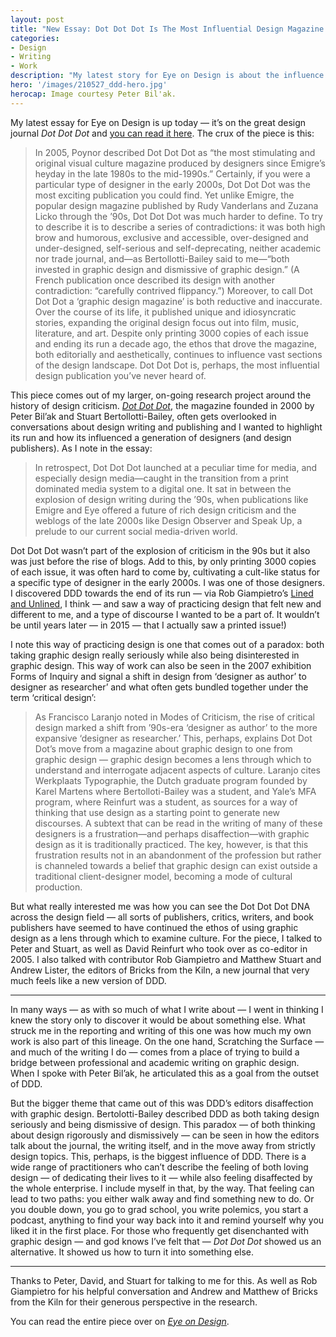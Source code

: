 ```yaml
---
layout: post
title: "New Essay: Dot Dot Dot Is The Most Influential Design Magazine You’ve Never Heard Of"
categories:
- Design
- Writing
- Work
description: "My latest story for Eye on Design is about the influence of one of my favorite design publications."
hero: '/images/210527_ddd-hero.jpg'
herocap: Image courtesy Peter Bil'ak.
---
```


My latest essay for Eye on Design is up today — it’s on the great design journal *Dot Dot Dot* and [you can read it here](https://eyeondesign.aiga.org/dot-dot-dot-is-the-most-influential-design-magazine-youve-never-heard-of/). The crux of the piece is this:

> In 2005, Poynor described Dot Dot Dot as “the most stimulating and original visual culture magazine produced by designers since Emigre’s heyday in the late 1980s to the mid-1990s.” Certainly, if you were a particular type of designer in the early 2000s, Dot Dot Dot was the most exciting publication you could find. Yet unlike Emigre, the popular design magazine published by Rudy Vanderlans and Zuzana Licko through the ’90s, Dot Dot Dot was much harder to define. To try to describe it is to describe a series of contradictions: it was both high brow and humorous, exclusive and accessible, over-designed and under-designed, self-serious and self-deprecating, neither academic nor trade journal, and—as Bertollotti-Bailey said to me—“both invested in graphic design and dismissive of graphic design.” (A French publication once described its design with another contradiction: “carefully contrived flippancy.”) Moreover, to call Dot Dot Dot a ‘graphic design magazine’ is both reductive and inaccurate. Over the course of its life, it published unique and idiosyncratic stories, expanding the original design focus out into film, music, literature, and art. Despite only printing 3000 copies of each issue and ending its run a decade ago, the ethos that drove the magazine, both editorially and aesthetically, continues to influence vast sections of the design landscape. Dot Dot Dot is, perhaps, the most influential design publication you’ve never heard of.

This piece comes out of my larger, on-going research project around the history of design criticism. [*Dot Dot Dot*](http://dot-dot-dot.us/), the magazine founded in 2000 by Peter Bil’ak and Stuart Bertollotti-Bailey, often gets overlooked in conversations about design writing and publishing and I wanted to highlight its run and how its influenced a generation of designers (and design publishers).  As I note in the essay:

> In retrospect, Dot Dot Dot launched at a peculiar time for media, and especially design media—caught in the transition from a print dominated media system to a digital one. It sat in between the explosion of design writing during the ’90s, when publications like Emigre and Eye offered a future of rich design criticism and the weblogs of the late 2000s like Design Observer and Speak Up, a prelude to our current social media-driven world.

Dot Dot Dot wasn’t part of the explosion of criticism in the 90s but it also was just before the rise of blogs. Add to this, by only printing 3000 copies of each issue, it was often hard to come by, cultivating a cult-like status for a specific type of designer in the early 2000s. I was one of those designers. I discovered DDD towards the end of its run — via Rob Giampietro’s [Lined and Unlined](https://linedandunlined.com/), I think — and saw a way of practicing design that felt new and different to me, and a type of discourse I wanted to be a part of. It wouldn’t be until years later — in 2015 — that I actually saw a printed issue!)

I note this way of practicing design is one that comes out of a paradox: both taking graphic design really seriously while also being disinterested in graphic design. This way of work can also be seen in the 2007 exhibition Forms of Inquiry and signal a shift in design from ‘designer as author’ to designer as researcher’ and what often gets bundled together under the term ‘critical design’:

> As Francisco Laranjo noted in Modes of Criticism, the rise of critical design marked a shift from ’90s-era ‘designer as author’ to the more expansive ‘designer as researcher.’ This, perhaps, explains Dot Dot Dot’s move from a magazine about graphic design to one from graphic design — graphic design becomes a lens through which to understand and interrogate adjacent aspects of culture. Laranjo cites Werkplaats Typographie, the Dutch graduate program founded by Karel Martens where Bertolloti-Bailey was a student, and Yale’s MFA program, where Reinfurt was a student, as sources for a way of thinking that use design as a starting point to generate new discourses. A subtext that can be read in the writing of many of these designers is a frustration—and perhaps disaffection—with graphic design as it is traditionally practiced. The key, however, is that this frustration results not in an abandonment of the profession but rather is channeled towards a belief that graphic design can exist outside a traditional client-designer model, becoming a mode of cultural production.

But what really interested me was how you can see the Dot Dot Dot DNA across the design field — all sorts of publishers, critics, writers, and book publishers have seemed to have continued the ethos of using graphic design as a lens through which to examine culture. For the piece, I talked to Peter and Stuart, as well as David Reinfurt who took over as co-editor in 2005. I also talked with contributor Rob Giampietro and Matthew Stuart and Andrew Lister, the editors of Bricks from the Kiln, a new journal that very much feels like a new version of DDD.

----

In many ways — as with so much of what I write about — I went in thinking I knew the story only to discover it would be about something else. What struck me in the reporting and writing of this one was how much my own work is also part of this lineage. On the one hand, Scratching the Surface — and much of the writing I do — comes from a place of trying to build a bridge between professional and academic writing on graphic design. When I spoke with Peter Bil’ak, he articulated this as a goal from the outset of DDD.

But the bigger theme that came out of this was DDD’s editors disaffection with graphic design. Bertolotti-Bailey described DDD as both taking design seriously and being dismissive of design. This paradox — of both thinking about design rigorously and dismissively — can be seen in how the editors talk about the journal, the writing itself, and in the move away from strictly design topics. This, perhaps, is the biggest influence of DDD. There is a wide range of practitioners who can’t describe the feeling of both loving design — of dedicating their lives to it —  while also feeling disaffected by the whole enterprise. I include myself in that, by the way. That feeling can lead to two paths: you either walk away and find something new to do. Or you double down, you go to grad school, you write polemics, you start a podcast, anything to find your way back into it and remind yourself why you liked it in the first place. For those who frequently get disenchanted with graphic design — and god knows I’ve felt that — *Dot Dot Dot* showed us an alternative. It showed us how to turn it into something else.

----

Thanks to Peter, David, and Stuart for talking to me for this. As well as Rob Giampietro for his helpful conversation and Andrew and Matthew of Bricks from the Kiln for their generous perspective in the research.

You can read the entire piece over on [*Eye on Design*](https://eyeondesign.aiga.org/dot-dot-dot-is-the-most-influential-design-magazine-youve-never-heard-of/).
